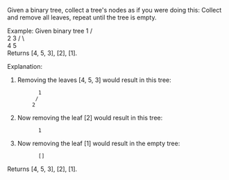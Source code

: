 Given a binary tree, collect a tree's nodes as if you were doing this: Collect and remove all leaves, repeat until the tree is empty.

Example:
Given binary tree 
          1
         / \
        2   3
       / \     
      4   5    
Returns [4, 5, 3], [2], [1].

Explanation:
1. Removing the leaves [4, 5, 3] would result in this tree:
```
          1
         / 
        2  
```        
2. Now removing the leaf [2] would result in this tree:
```
          1          
```
3. Now removing the leaf [1] would result in the empty tree:
```
          []         
```
Returns [4, 5, 3], [2], [1].